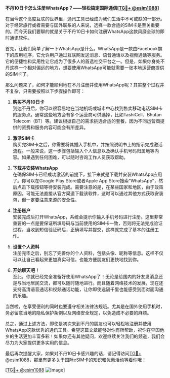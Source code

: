 **不丹10日卡怎么注册WhatsApp？——轻松搞定国际通信[[TG💪+ @esim1088](https://t.me/s/esim1088)]**

在当今这个高度互联的世界里，通讯工具已经成为我们生活中不可或缺的一部分。对于经常旅行或者需要与国外联系的人来说，选择一款合适的SIM卡是至关重要的。而今天我们要聊的就是关于不丹10日卡如何注册WhatsApp这款风靡全球的即时通讯软件。

首先，让我们简单了解一下WhatsApp是什么。WhatsApp是一款由Facebook旗下的应用程序，它允许用户通过互联网发送消息、语音通话以及视频通话等服务。它的便捷性和实用性让它成为了很多人的首选社交平台之一。但是，如果你身处不丹这样一个相对偏远的地方，想要使用WhatsApp可能就需要一张本地运营商提供的SIM卡了。

那么问题来了，如何才能顺利地在不丹注册并使用WhatsApp呢？其实整个过程并不复杂，只需要按照以下步骤操作即可：

1. **购买不丹10日卡**  
   到达不丹后，你可以很容易地在当地机场或城市中心找到售卖移动电话SIM卡的服务点。通常这些地方会有多个运营商可供选择，比如TashiCell、Bhutan Telecom（BT）等。建议根据自己的需求挑选合适的套餐，因为不同运营商提供的资费和服务内容可能会有所差异。

2. **激活SIM卡**  
   购买完SIM卡之后，你需要将其插入手机中，并按照说明书上的指示完成激活流程。一般来说，这一步骤包括输入个人信息以及确认手机号码归属地等内容。如果遇到任何困难，可以随时咨询工作人员获取帮助。

3. **下载并安装WhatsApp**  
   在确保SIM卡已经成功激活的前提下，接下来就是下载并安装WhatsApp应用了。你可以在Google Play Store或者Apple App Store搜索“WhatsApp”，然后点击下载按钮等待安装完成。需要注意的是，在某些国家和地区，由于政策原因，可能无法直接从官方渠道下载该软件，这时可以通过其他方式获取安装包，但一定要注意来源的安全性。

4. **注册账户**  
   安装完成后打开WhatsApp，系统会提示你输入手机号码进行注册。这里非常重要的一点是要保证所填号码与当前使用的SIM卡一致，否则将无法完成验证过程。当收到短信验证码后，正确填写并提交，这样就完成了基本的注册工作。

5. **设置个人资料**  
   注册完毕之后，别忘了完善你的个人资料，包括头像、昵称等信息。这样不仅可以让自己看起来更加真实可信，也能方便朋友们更快地找到你。

6. **开始聊天吧！**  
   至此，你就已经完全准备好使用WhatsApp了！无论是给国内的好友发消息还是与当地居民交流，都可以随时随地进行。而且随着网络技术的发展，现在还支持高清语音通话和视频通话功能，让你即使远隔千里也能感受到面对面沟通的乐趣。

当然啦，在享受便利的同时也要遵守相关法律法规哦。尤其是在国外使用手机时，务必留意当地的隐私保护条例以及网络安全规定，以免造成不必要的麻烦。

总之，通过上述方法，即使是初次来到不丹的朋友也可以轻松地注册并使用WhatsApp这款优秀的通讯工具。希望这篇文章能够对你有所帮助，祝你在异国他乡的生活更加丰富多彩！如果你还有其他疑问，欢迎继续关注我们的频道，我们会尽力为大家提供更多实用的信息。

最后再次提醒大家，如果对不丹10日卡感兴趣的话，请记得访问[TG💪+ @esim1088](https://t.me/s/esim1088)，那里有更多关于国际eSIM卡的知识和优惠活动等着你哦！

[[TG💪+ @esim1088](https://t.me/s/esim1088) ![Image](https://i.postimg.cc/4NQfJmqS/Snipaste-2025-05-13-00-14-12.png)]